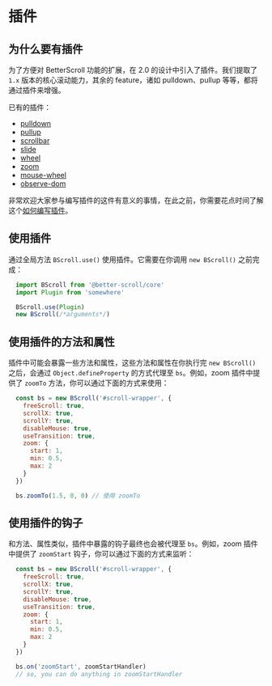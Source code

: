 # 插件

## 为什么要有插件

为了方便对 BetterScroll 功能的扩展，在 2.0 的设计中引入了插件。我们提取了 `1.x` 版本的核心滚动能力，其余的 feature，诸如 pulldown、pullup 等等，都将通过插件来增强。

已有的插件：
- [pulldown](./pulldown.html)
- [pullup](./pullup.html)
- [scrollbar](./scroll-bar.html)
- [slide](./slide.html)
- [wheel](./wheel.html)
- [zoom](./zoom.html)
- [mouse-wheel](./mouse-wheel.html)
- [observe-dom](./observe-dom.html)

非常欢迎大家参与编写插件的这件有意义的事情，在此之前，你需要花点时间了解这个[如何编写插件](./how-to-write.html)。

## 使用插件

通过全局方法 `BScroll.use()` 使用插件。它需要在你调用 `new BScroll()` 之前完成：

```js
  import BScroll from '@better-scroll/core'
  import Plugin from 'somewhere'

  BScroll.use(Plugin)
  new BScroll(/*arguments*/)
```

## 使用插件的方法和属性

插件中可能会暴露一些方法和属性，这些方法和属性在你执行完 `new BScroll()` 之后，会通过 `Object.defineProperty` 的方式代理至 `bs`。例如，zoom 插件中提供了 `zoomTo` 方法，你可以通过下面的方式来使用：

  ```js
    const bs = new BScroll('#scroll-wrapper', {
      freeScroll: true,
      scrollX: true,
      scrollY: true,
      disableMouse: true,
      useTransition: true,
      zoom: {
        start: 1,
        min: 0.5,
        max: 2
      }
    })

    bs.zoomTo(1.5, 0, 0) // 使用 zoomTo
  ```

## 使用插件的钩子

和方法、属性类似，插件中暴露的钩子最终也会被代理至 `bs`。例如，zoom 插件中提供了 `zoomStart` 钩子，你可以通过下面的方式来监听：

  ```js
    const bs = new BScroll('#scroll-wrapper', {
      freeScroll: true,
      scrollX: true,
      scrollY: true,
      disableMouse: true,
      useTransition: true,
      zoom: {
        start: 1,
        min: 0.5,
        max: 2
      }
    })

    bs.on('zoomStart', zoomStartHandler)
    // so, you can do anything in zoomStartHandler
  ```
